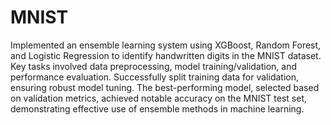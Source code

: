 # MNIST

Implemented an ensemble learning system using XGBoost, Random Forest, and Logistic Regression to identify handwritten digits in the MNIST dataset. Key tasks involved data preprocessing, model training/validation, and performance evaluation. Successfully split training data for validation, ensuring robust model tuning. The best-performing model, selected based on validation metrics, achieved notable accuracy on the MNIST test set, demonstrating effective use of ensemble methods in machine learning.
